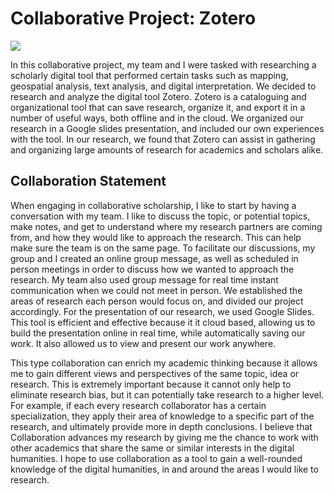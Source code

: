 # Collaborative Project: Zotero 


![](images/Zotero2)

  In this collaborative project, my team and I were tasked with researching a scholarly digital tool that performed certain tasks such as mapping, geospatial analysis, text analysis, and digital interpretation. We decided to research and analyze the digital tool Zotero. Zotero is a cataloguing and organizational tool that can save research, organize it, and export it in a number of useful ways, both offline and in the cloud. We organized our research in a Google slides presentation, and included our own experiences with the tool. In our research, we found that Zotero can assist in gathering and organizing large amounts of research for academics and scholars alike. 

## Collaboration Statement 

When engaging in collaborative scholarship, I like to start by having a conversation with my team. I like to discuss the topic, or potential topics, make notes, and get to understand where my research partners are coming from, and how they would like to approach the research. This can help make sure the team is on the same page. To facilitate our discussions, my group and I created an online group message, as well as scheduled in person meetings in order to discuss how we wanted to approach the research. My team also used group message for real time instant communication when we could not meet in person. We established the areas of research each person would focus on, and divided our project accordingly. For the presentation of our research, we used Google Slides. This tool is efficient and effective because it it cloud based, allowing us to build the presentation online in real time, while automatically saving our work. It also allowed us to view and present our work anywhere. 

This type collaboration can enrich my academic thinking because it allows me to gain different views and perspectives of the same topic, idea or research. This is extremely important because it cannot only help to eliminate research bias, but it can potentially take research to a higher level. For example, if each every research collaborator has a certain specialization, they apply their area of knowledge to a specific part of the research, and ultimately provide more in depth conclusions. I believe that Collaboration advances my research by giving me the chance to work with other academics that share the same or similar interests in the digital humanities. I hope to use collaboration as a tool to gain a well-rounded knowledge of the digital humanities, in and around the areas I would like to research. 


